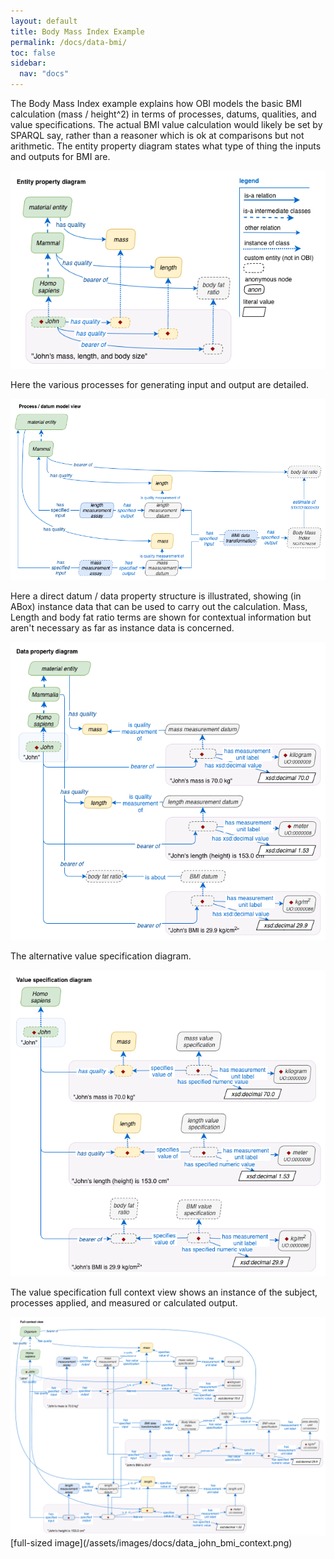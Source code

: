 ```yaml
---
layout: default
title: Body Mass Index Example
permalink: /docs/data-bmi/
toc: false
sidebar:
  nav: "docs"
---
```


The Body Mass Index example explains how OBI models the basic BMI calculation (mass / height^2) in terms of processes, datums, qualities, and value specifications.  The actual BMI value calculation would likely be set by SPARQL say, rather than a reasoner which is ok at comparisons but not arithmetic. The entity property diagram states what type of thing the inputs and outputs for BMI are.

<img src="/assets/images/docs/data_john_bmi_properties.png">

Here the various processes for generating input and output are detailed.

<img src="/assets/images/docs/data_john_bmi_process.png">

Here a direct datum / data property structure is illustrated, showing (in ABox) instance data that can be used to carry out the calculation. Mass, Length and body fat ratio terms are shown for contextual information but aren't necessary as far as instance data is concerned.

<img src="/assets/images/docs/data_john_bmi_data_properties.png">

The alternative value specification diagram.

<img src="/assets/images/docs/data_john_bmi_vs.png">

The value specification full context view shows an instance of the subject, processes applied, and measured or calculated output. 

<img src="/assets/images/docs/data_john_bmi_context.png">
[full-sized image](/assets/images/docs/data_john_bmi_context.png)
